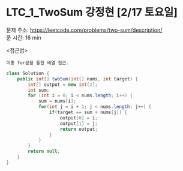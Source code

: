 #  LTC_1_TwoSum 강정현 [2/17 토요일] </br>
문제 주소: https://leetcode.com/problems/two-sum/description/ </br>
푼 시간: 16 min </br>

<접근법>
```
이중 for문을 통한 배열 접근.
```


```java
class Solution {
    public int[] twoSum(int[] nums, int target) {
        int[] output = new int[2];
        int sum;
        for (int i = 0; i < nums.length; i++) {
            sum = nums[i];
            for(int j = i + 1; j < nums.length; j++) {
                if(target == sum + nums[j]) {
                    output[0] = i;
                    output[1] = j;
                    return output;
                }
            }
        }
        return null;
    }
}
```
